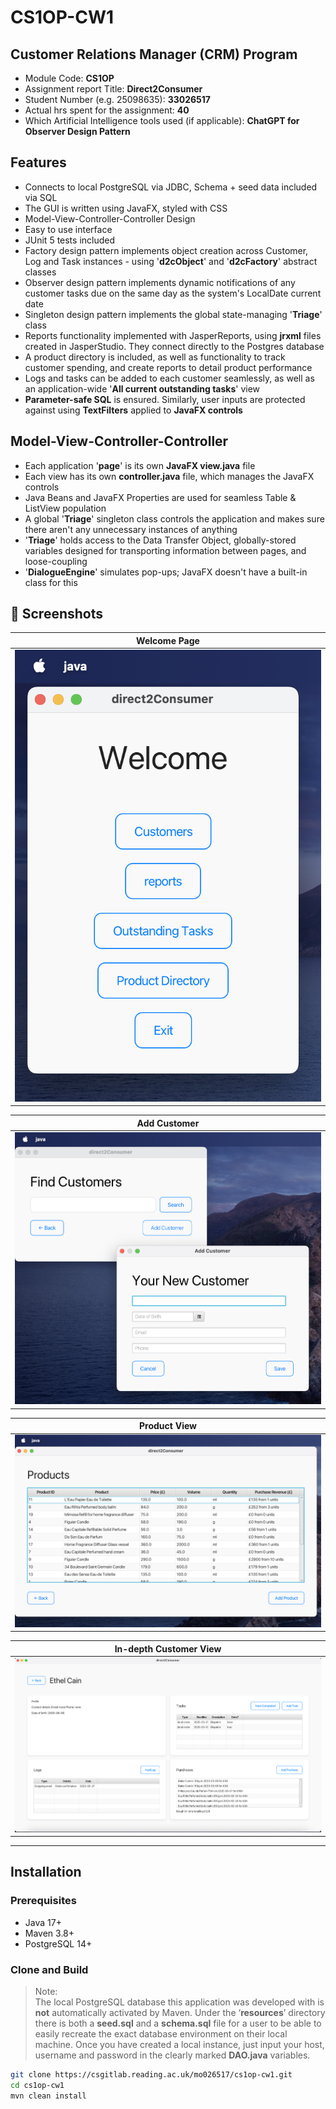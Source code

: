 # CS1OP-CW1

## Customer Relations Manager (CRM) Program
- Module Code:  **CS1OP**
- Assignment report Title: **Direct2Consumer**
- Student Number (e.g. 25098635): **33026517**
- Actual hrs spent for the assignment: **40**
- Which Artificial Intelligence tools used (if applicable): **ChatGPT for Observer Design Pattern**


## Features

* Connects to local PostgreSQL via JDBC, Schema + seed data included via SQL
* The GUI is written using JavaFX, styled with CSS
* Model-View-Controller-Controller Design
* Easy to use interface
* JUnit 5 tests included
* Factory design pattern implements object creation across Customer, Log and Task instances - using '**d2cObject**' and '**d2cFactory**' abstract classes
* Observer design pattern implements dynamic notifications of any customer tasks due on the same day as the system's LocalDate current date
* Singleton design pattern implements the global state-managing '**Triage**' class 
* Reports functionality implemented with JasperReports, using **jrxml** files created in JasperStudio. They connect directly to the Postgres database
* A product directory is included, as well as functionality to track customer spending, and create reports to detail product performance
* Logs and tasks can be added to each customer seamlessly, as well as an application-wide '**All current outstanding tasks**' view
* **Parameter-safe SQL** is ensured. Similarly, user inputs are protected against using **TextFilters** applied to **JavaFX controls**

## Model-View-Controller-Controller

* Each application '**page**' is its own **JavaFX view.java** file
* Each view has its own **controller.java** file, which manages the JavaFX controls
* Java Beans and JavaFX Properties are used for seamless Table & ListView population
* A global '**Triage**' singleton class controls the application and makes sure there aren't any unnecessary instances of anything
* '**Triage**' holds access to the Data Transfer Object, globally-stored variables designed for transporting information between pages, and loose-coupling
* '**DialogueEngine**' simulates pop-ups; JavaFX doesn't have a built-in class for this 



## 📸 Screenshots

| Welcome Page                          |
|---------------------------------------|
| ![Dashboard](screenshots/welcome.png) |

| Add Customer                      |
|-----------------------------------|
| ![Dashboard](screenshots/add.png) |

| Product View                           |
|----------------------------------------|
| ![Dashboard](screenshots/products.png) |

| In-depth Customer View                 |
|----------------------------------------|
| ![Dashboard](screenshots/customer.png) |
---


## Installation

### Prerequisites
- Java 17+
- Maven 3.8+
- PostgreSQL 14+

### Clone and Build
> Note:  
> The local PostgreSQL database this application was developed with is **not** automatically activated by Maven. Under the ‘**resources**’ directory there is both a **seed.sql** and a **schema.sql** file for a user to be able to easily recreate the exact database environment on their local machine. Once you have created a local instance, just input your host, username and password in the clearly marked **DAO.java** variables.

```bash
git clone https://csgitlab.reading.ac.uk/mo026517/cs1op-cw1.git
cd cs1op-cw1
mvn clean install
